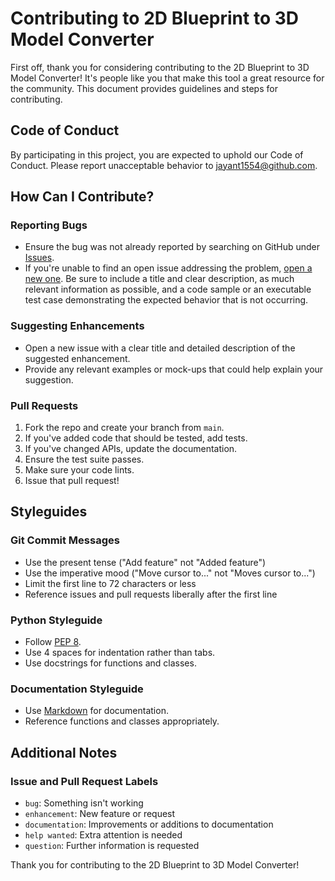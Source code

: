 # Contributing to 2D Blueprint to 3D Model Converter

First off, thank you for considering contributing to the 2D Blueprint to 3D Model Converter! It's people like you that make this tool a great resource for the community. This document provides guidelines and steps for contributing.

## Code of Conduct

By participating in this project, you are expected to uphold our Code of Conduct. Please report unacceptable behavior to [jayant1554@github.com](mailto:jayant1554@github.com).

## How Can I Contribute?

### Reporting Bugs

- Ensure the bug was not already reported by searching on GitHub under [Issues](https://github.com/jayant1554/2d_blueprint_to_3d_model/issues).
- If you're unable to find an open issue addressing the problem, [open a new one](https://github.com/jayant1554/2d_blueprint_to_3d_model/issues/new). Be sure to include a title and clear description, as much relevant information as possible, and a code sample or an executable test case demonstrating the expected behavior that is not occurring.

### Suggesting Enhancements

- Open a new issue with a clear title and detailed description of the suggested enhancement.
- Provide any relevant examples or mock-ups that could help explain your suggestion.

### Pull Requests

1. Fork the repo and create your branch from `main`.
2. If you've added code that should be tested, add tests.
3. If you've changed APIs, update the documentation.
4. Ensure the test suite passes.
5. Make sure your code lints.
6. Issue that pull request!

## Styleguides

### Git Commit Messages

- Use the present tense ("Add feature" not "Added feature")
- Use the imperative mood ("Move cursor to..." not "Moves cursor to...")
- Limit the first line to 72 characters or less
- Reference issues and pull requests liberally after the first line

### Python Styleguide

- Follow [PEP 8](https://www.python.org/dev/peps/pep-0008/).
- Use 4 spaces for indentation rather than tabs.
- Use docstrings for functions and classes.

### Documentation Styleguide

- Use [Markdown](https://daringfireball.net/projects/markdown/) for documentation.
- Reference functions and classes appropriately.

## Additional Notes

### Issue and Pull Request Labels

- `bug`: Something isn't working
- `enhancement`: New feature or request
- `documentation`: Improvements or additions to documentation
- `help wanted`: Extra attention is needed
- `question`: Further information is requested

Thank you for contributing to the 2D Blueprint to 3D Model Converter!
